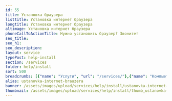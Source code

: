 ```yaml
---
id: 55
title: Установка браузера
listtitle: Установка интернет браузера
longtitle: Установка интернет браузера
altimage: Установка интернет браузера
phoneCallToActionTitle: Нужно установить браузер? Звоните!
seo_title: 
seo_h1: 
seo_description: 
layout: service
typePost: help-install
section: /services
folder: help/install
sort: 500
breadcrumbs: [{"name": "Услуги", "url": "/services/"},{"name": "Компьютерная помощь", "url": "/services/help/"},{"name": "Установка ПО", "url": "/services/help/install/"}]
alias: ustanovka-internet-brauzera
banner: /assets/images/upload/services/help/install/ustanovka-internet-brauzera.jpg
thumbnail: /assets/images/upload/services/help/install/thumb_ustanovka-internet-brauzera.jpg
---
```

